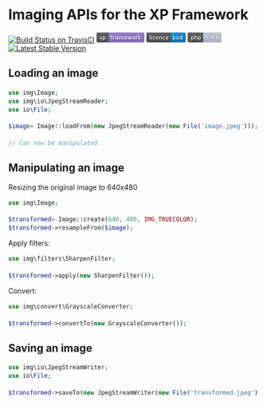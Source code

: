 Imaging APIs for the XP Framework
========================================================================

[![Build Status on TravisCI](https://secure.travis-ci.org/xp-framework/imaging.svg)](http://travis-ci.org/xp-framework/imaging)
[![XP Framework Module](https://raw.githubusercontent.com/xp-framework/web/master/static/xp-framework-badge.png)](https://github.com/xp-framework/core)
[![BSD Licence](https://raw.githubusercontent.com/xp-framework/web/master/static/licence-bsd.png)](https://github.com/xp-framework/core/blob/master/LICENCE.md)
[![Required PHP 5.4+](https://raw.githubusercontent.com/xp-framework/web/master/static/php-5_4plus.png)](http://php.net/)
[![Latest Stable Version](https://poser.pugx.org/xp-framework/imaging/version.png)](https://packagist.org/packages/xp-framework/imaging)

Loading an image
----------------

```php
use img\Image;
use img\io\JpegStreamReader;
use io\File;

$image= Image::loadFrom(new JpegStreamReader(new File('image.jpeg')));

// Can now be manipulated
```

Manipulating an image
---------------------

Resizing the original image to 640x480

```php
use img\Image;

$transformed= Image::create(640, 480, IMG_TRUECOLOR);
$transformed->resampleFrom($image);
```

Apply filters:

```php
use img\filters\SharpenFilter;

$transformed->apply(new SharpenFilter());
```

Convert:

```php
use img\convert\GrayscaleConverter;

$transformed->convertTo(new GrayscaleConverter());
```

Saving an image
---------------

```php
use img\io\JpegStreamWriter;
use io\File;

$transformed->saveTo(new JpegStreamWriter(new File('transformed.jpeg'), 100));
```
